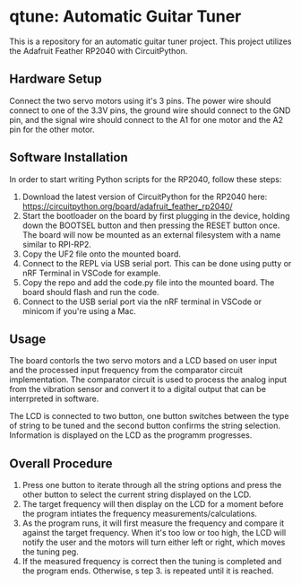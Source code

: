 # qtune: Automatic Guitar Tuner
This is a repository for an automatic guitar tuner project. 
This project utilizes the Adafruit Feather RP2040 with CircuitPython.

## Hardware Setup
Connect the two servo motors using it's 3 pins. The power wire should connect to one of the 3.3V pins, the ground wire should connect to the GND pin, and the signal wire should connect to the A1 for one motor and the A2 pin for the other motor.

## Software Installation
In order to start writing Python scripts for the RP2040, follow these steps:
1. Download the latest version of CircuitPython for the RP2040 here: https://circuitpython.org/board/adafruit_feather_rp2040/
2. Start the bootloader on the board by first plugging in the device, holding down the BOOTSEL button and then pressing the RESET button once. The board will now be mounted as an external filesystem with a name similar to RPI-RP2.
3. Copy the UF2 file onto the mounted board.
4. Connect to the REPL via USB serial port. This can be done using putty or nRF Terminal in VSCode for example.
5. Copy the repo and add the code.py file into the mounted board. The board should flash and run the code.
6. Connect to the USB serial port via the nRF terminal in VSCode or minicom if you're using a Mac.

## Usage
The board contorls the two servo motors and a LCD based on user input and the processed input frequency from the comparator circuit implementation. The comparator circuit is used to process the analog input from the vibration sensor and convert it to a digital output that can be interrpreted in software.

The LCD is connected to two button, one button switches between the type of string to be tuned and the second button confirms the string selection. Information is displayed on the LCD as the programm progresses.

## Overall Procedure
1. Press one button to iterate through all the string options and press the other button to select the current string displayed on the LCD.
2. The target frequency will then display on the LCD for a moment before the program intiates the frequency measurements/calculations.
3. As the program runs, it will first measure the frequency and compare it against the target frequency. When it's too low or too high, the LCD will notify the user and the motors will turn either left or right, which moves the tuning peg.
4. If the measured frequency is correct then the tuning is completed and the program ends. Otherwise, s tep 3. is repeated until it is reached.

